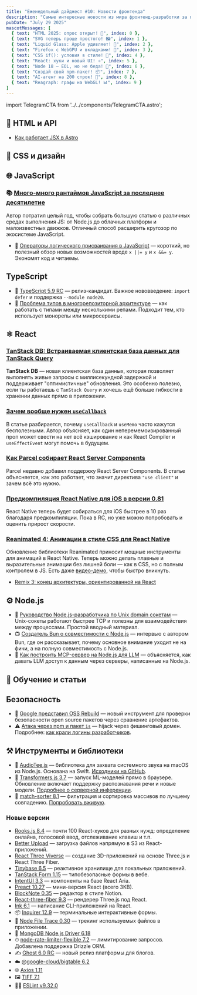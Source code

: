 ```yaml
---
title: "Еженедельный дайджест #10: Новости фронтенда"
description: "Самые интересные новости из мира фронтенд-разработки за последнюю неделю"
pubDate: "July 29 2025"
mascotMessages: [
  { text: "HTML 2025: опрос открыт! 📝", index: 0 },
  { text: "SVG теперь проще простого! 🖼️", index: 1 },
  { text: "Liquid Glass: Apple удивляет! 🍏", index: 2 },
  { text: "Firefox с WebGPU и вкладками! 🦊", index: 3 },
  { text: "CSS if(): условия в стиле! 🧩", index: 4 },
  { text: "React: хуки и новый UI! ⚛️", index: 5 },
  { text: "Node 18 — EOL, но не беда! 🐧", index: 6 },
  { text: "Создай свой npm-пакет! 📦", index: 7 },
  { text: "AI-агент на 200 строк! 🤖", index: 8 },
  { text: "Reagraph: графы на WebGL! 📊", index: 9 }
]
---
```


import TelegramCTA from '../../components/TelegramCTA.astro';

## 🧪 HTML и API
- [Как работает JSX в Astro](https://react.statuscode.com/link/172423/web)

## 🎨 CSS и дизайн
<TelegramCTA/>

## 🌐 JavaScript
### 📚 [Много-много рантаймов JavaScript за последнее десятилетие](https://nodeweekly.com/link/172334/web)
Автор потратил целый год, чтобы собрать большую статью о различных средах выполнения JS: от Node.js до облачных платформ и малоизвестных движков. Отличный способ расширить кругозор по экосистеме JavaScript.

- 📄 [Операторы логического присваивания в JavaScript](https://nodeweekly.com/link/172344/web) — короткий, но полезный обзор новых возможностей вроде `x ||= y` и `x &&= y`. Экономят код и читаемы.

## TypeScript
- 🧪 [TypeScript 5.9 RC](https://nodeweekly.com/link/172335/web) — релиз-кандидат. Важное нововведение: `import defer` и поддержка `--module node20`.
- 📄 [Проблема типов в многорепозиторной архитектуре](https://nodeweekly.com/link/172343/web) — как работать с типами между несколькими репами. Подходит тем, кто использует монорепы или микросервисы.


## ⚛️ React
### [TanStack DB: Встраиваемая клиентская база данных для TanStack Query](https://react.statuscode.com/link/172410/web)
**TanStack DB** — новая клиентская база данных, которая позволяет выполнять живые запросы с миллисекундной задержкой и поддерживает "оптимистичные" обновления. Это особенно полезно, если ты работаешь с `TanStack Query` и хочешь ещё больше гибкости в хранении данных прямо в приложении.

### [Зачем вообще нужен `useCallback`](https://react.statuscode.com/link/172412/web)
В статье разбирается, почему `useCallback` и `useMemo` часто кажутся бесполезными. Автор объясняет, как один неперемемоизированный проп может свести на нет всё кэширование и как React Compiler и `useEffectEvent` могут помочь в будущем.

### [Как Parcel собирает React Server Components](https://react.statuscode.com/link/172416/web)
Parcel недавно добавил поддержку React Server Components. В статье объясняется, как это работает, что значит директива `"use client"` и зачем всё это нужно.

### [Предкомпиляция React Native для iOS в версии 0.81](https://react.statuscode.com/link/172418/web)
React Native теперь будет собираться для iOS быстрее в 10 раз благодаря предкомпиляции. Пока в RC, но уже можно попробовать и оценить прирост скорости.

### [Reanimated 4: Анимации в стиле CSS для React Native](https://react.statuscode.com/link/172424/web)
Обновление библиотеки Reanimated приносит мощные инструменты для анимаций в React Native. Теперь можно делать плавные и выразительные анимации без лишней боли — как в CSS, но с полным контролем в JS. Есть даже [видео-демо](https://react.statuscode.com/link/172425/web), чтобы быстро вникнуть.

- [Remix 3: конец архитектуры, ориентированной на React](https://react.statuscode.com/link/172421/web)

## ⚙️ Node.js
- 📄 [Руководство Node.js-разработчика по Unix domain сокетам](https://nodeweekly.com/link/172339/web) — Unix-сокеты работают быстрее TCP и полезны для взаимодействия между процессами. Простой вводный материал.
- 📺 [Создатель Bun о совместимости с Node.js](https://nodeweekly.com/link/172340/web) — интервью с автором Bun, где он рассказывает, почему основное внимание уходит не на фичи, а на полную совместимость с Node.js.
- 📄 [Как построить MCP-сервер на Node.js для LLM](https://nodeweekly.com/link/172342/web) — объясняется, как давать LLM доступ к данным через серверы, написанные на Node.js.

## 🧠 Обучение и статьи

## Безопасность
- 🔐 [Google представил OSS Rebuild](https://nodeweekly.com/link/172336/web) — новый инструмент для проверки безопасности open source пакетов через сравнение артефактов.
- ⚠️ [Атака через npm и пакет `is`](https://nodeweekly.com/link/172337/web) — hijack через фишинговый домен. Подробнее: [как крали логины разработчиков](https://nodeweekly.com/link/172338/web).

## ⚒️ Инструменты и библиотеки
- 🧪 [AudioTee.js](https://nodeweekly.com/link/172345/web) — библиотека для захвата системного звука на macOS из Node.js. Основана на Swift. [Исходники на GitHub](https://nodeweekly.com/link/172346/web).
- 🤖 [Transformers.js 3.7](https://nodeweekly.com/link/172347/web) — запуск ML-моделей прямо в браузере. Обновление включает поддержку распознавания речи и новые модели. [Подробнее о серверной инференции](https://nodeweekly.com/link/172348/web).
- 🧩 [match-sorter 8.1](https://nodeweekly.com/link/172350/web) — фильтрация и сортировка массивов по лучшему совпадению. [Попробовать вживую](https://nodeweekly.com/link/172351/web).

### Новые версии
- [Rooks.js 8.4](https://react.statuscode.com/link/172428/web) — почти 100 React-хуков для разных нужд: определение онлайна, голосовой ввод, отслеживание клавиш и т.п.
- [Better Upload](https://react.statuscode.com/link/172426/web) — загрузка файлов напрямую в S3 из React-приложений.
- [React Three Viverse](https://react.statuscode.com/link/172429/web) — создание 3D-приложений на основе Three.js и React Three Fiber.
- [Tinybase 6.5](https://react.statuscode.com/link/172433/web) — реактивное хранилище для локальных приложений.
- [TanStack Form 1.15](https://react.statuscode.com/link/172434/web) — типобезопасные формы в вебе.
- [IntentUI 3.3](https://react.statuscode.com/link/172435/web) — компоненты на базе React Aria.
- [Preact 10.27](https://react.statuscode.com/link/172436/web) — мини-версия React (всего 3KB).
- [BlockNote 0.35](https://react.statuscode.com/link/172437/web) — редактор в стиле Notion.
- [React-three-fiber 9.3](https://react.statuscode.com/link/172438/web) — рендерер Three.js под React.
- [Ink 6.1](https://react.statuscode.com/link/172439/web) — написание CLI-приложений на React.
- 📦 [Inquirer 12.9](https://nodeweekly.com/link/172352/web) — терминальные интерактивные формы.
- 🧵 [Node File Trace 0.30](https://nodeweekly.com/link/172353/web) — трекинг используемых файлов в приложении.
- 🧩 [MongoDB Node.js Driver 6.18](https://nodeweekly.com/link/172354/web)
- ⏱ [node-rate-limiter-flexible 7.2](https://nodeweekly.com/link/172355/web) — лимитирование запросов. Добавлена поддержка Drizzle ORM.
- ✍️ [Ghost 6.0 RC](https://nodeweekly.com/link/172357/web) — новый релиз платформы для блогов.
- ☁️ [@google-cloud/bigtable 6.2](https://nodeweekly.com/link/172358/web)
- 🌐 [Axios 1.11](https://nodeweekly.com/link/172359/web)
- 🖼 [TIFF 7.1](https://nodeweekly.com/link/172360/web)
- 👮‍♂️ [ESLint v9.32.0](https://nodeweekly.com/link/172361/web)

